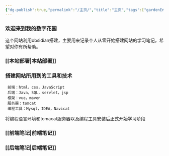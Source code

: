 ```yaml
---
{"dg-publish":true,"permalink":"/主页/","title":"主页","tags":["gardenEntry"],"noteIcon":""}
---
```


### 欢迎来到我的数字花园


这个网站利用obsidian搭建，主要用来记录个人从零开始搭建网站的学习笔记，希望对你有所帮助。


### [[本站部署\|本站部署]]


### 搭建网站所用到的工具和技术

     前端：html，css，JavaScript
     后端：Java，SQL，servlet，jsp
     框架：vue，maven
     服务器：tomcat
     编程工具：Mysql，IDEA，Navicat


将编程语言环境和tomacat服务器以及编程工具安装后正式开始学习阶段

### [[前端笔记\|前端笔记]]    
### [[后端笔记\|后端笔记]]
